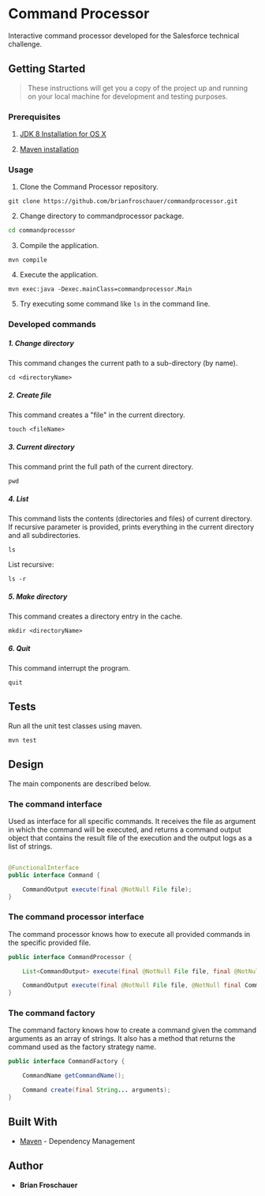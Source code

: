 # Command Processor

Interactive command processor developed for the Salesforce technical challenge.

## Getting Started

> These instructions will get you a copy of the project up and running on your local machine for development and testing purposes.

### Prerequisites

1. [JDK 8 Installation for OS X](https://docs.oracle.com/javase/8/docs/technotes/guides/install/mac_jdk.html#CHDBADCG)

2. [Maven installation](https://maven.apache.org/install.html)

### Usage

1. Clone the Command Processor repository.

```
git clone https://github.com/brianfroschauer/commandprocessor.git
```

2. Change directory to commandprocessor package.

```bash
cd commandprocessor
```

3. Compile the application.

```
mvn compile
```

4. Execute the application.

```
mvn exec:java -Dexec.mainClass=commandprocessor.Main
```

5. Try executing some command like `ls` in the command line.

### Developed commands

##### 1. Change directory

This command changes the current path to a sub-directory (by name).

```
cd <directoryName>
```

##### 2. Create file

This command creates a "file" in the current directory.

```
touch <fileName>
```

##### 3. Current directory

This command print the full path of the current directory.

```
pwd
```

##### 4. List

This command lists the contents (directories and files) of current directory. If recursive parameter is provided, prints
everything in the current directory and all subdirectories.

```
ls
```

List recursive:

```
ls -r
```

##### 5. Make directory

This command creates a directory entry in the cache.

```
mkdir <directoryName>
```

##### 6. Quit

This command interrupt the program.

```
quit
```

## Tests

Run all the unit test classes using maven.

```
mvn test
```

## Design

The main components are described below.

### The command interface

Used as interface for all specific commands. It receives the file as argument in which the command will be executed, and
returns a command output object that contains the result file of the execution and the output logs as a list of strings.

```java

@FunctionalInterface
public interface Command {

    CommandOutput execute(final @NotNull File file);
}
```

### The command processor interface

The command processor knows how to execute all provided commands in the specific provided file.

```java
public interface CommandProcessor {

    List<CommandOutput> execute(final @NotNull File file, final @NotNull List<Command> commands);

    CommandOutput execute(final @NotNull File file, @NotNull final Command command);
}
```

### The command factory

The command factory knows how to create a command given the command arguments as an array of strings. It also has a
method that returns the command used as the factory strategy name.

```java
public interface CommandFactory {

    CommandName getCommandName();

    Command create(final String... arguments);
}
```

## Built With

* [Maven](https://maven.apache.org/) - Dependency Management

## Author

* **Brian Froschauer**
